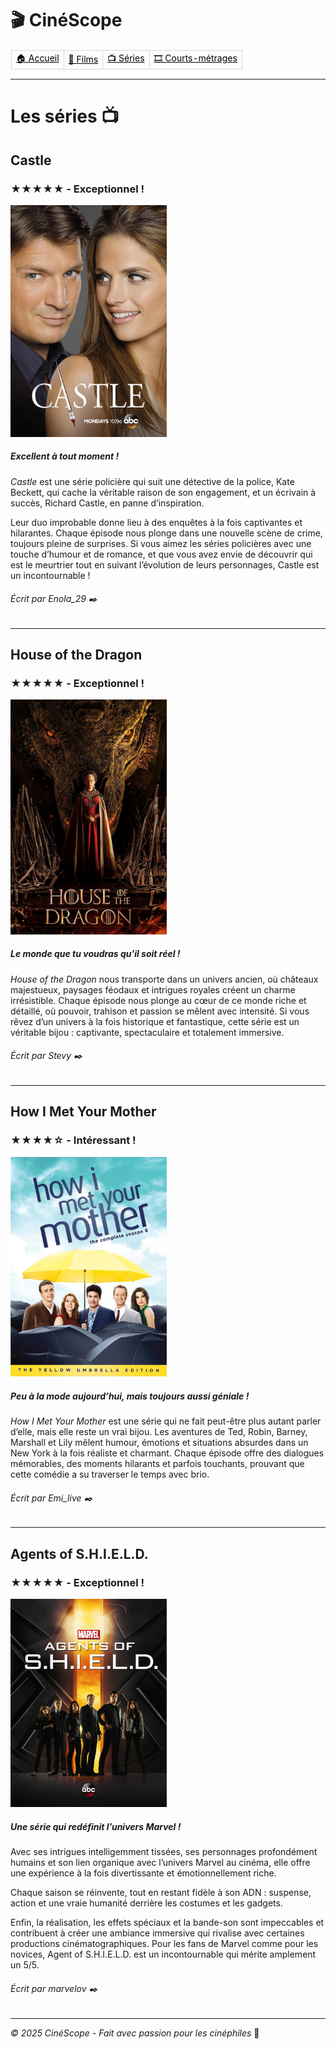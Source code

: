 # 🎬 CinéScope

<table border="1" style="border-collapse: collapse; border-color: transparent;">
    <tr>
      <td style="border: 1px solid #d1d9e0;"><a href="index.html" style="color: black">🏠 Accueil</a></td>
      <td style="border: 1px solid #d1d9e0;"><a href="film.html" style="color: black">🎥 Films</a></td>
      <td style="border: 1px solid #d1d9e0;"><a href="série.html" style="color: black">📺 Séries</a></td>
      <td style="border: 1px solid #d1d9e0;"><a href="court-métrage.html" style="color: black">🎞️ Courts-métrages</a></td>
    </tr>
  </table>

---

# Les séries 📺

## Castle 
### ★★★★★ - Exceptionnel !
<img src="images/castle.jpg" alt="Castle" width="250px">

##### Excellent à tout moment !
*Castle* est une série policière qui suit une détective de la police, Kate Beckett, qui cache la véritable raison de son engagement, et un écrivain à succès, Richard Castle, en panne d’inspiration.

Leur duo improbable donne lieu à des enquêtes à la fois captivantes et hilarantes. Chaque épisode nous plonge dans une nouvelle scène de crime, toujours pleine de surprises. Si vous aimez les séries policières avec une touche d’humour et de romance, et que vous avez envie de découvrir qui est le meurtrier tout en suivant l’évolution de leurs personnages, Castle est un incontournable !

###### Écrit par Enola_29 ✒️
---

## House of the Dragon
### ★★★★★ - Exceptionnel !
<img src="images/HoD.jpg" alt="Castle" width="250px">

##### Le monde que tu voudras qu'il soit réel !
*House of the Dragon* nous transporte dans un univers ancien, où châteaux majestueux, paysages féodaux et intrigues royales créent un charme irrésistible. Chaque épisode nous plonge au cœur de ce monde riche et détaillé, où pouvoir, trahison et passion se mêlent avec intensité. Si vous rêvez d’un univers à la fois historique et fantastique, cette série est un véritable bijou : captivante, spectaculaire et totalement immersive.

###### Écrit par Stevy ✒️
---

## How I Met Your Mother 
### ★★★★☆ - Intéressant !
<img src="images/himym.jpg" alt="Castle" width="250px">

##### Peu à la mode aujourd’hui, mais toujours aussi géniale !
*How I Met Your Mother* est une série qui ne fait peut-être plus autant parler d’elle, mais elle reste un vrai bijou. Les aventures de Ted, Robin, Barney, Marshall et Lily mêlent humour, émotions et situations absurdes dans un New York à la fois réaliste et charmant. Chaque épisode offre des dialogues mémorables, des moments hilarants et parfois touchants, prouvant que cette comédie a su traverser le temps avec brio.

###### Écrit par Emi_live ✒️
---

## Agents of S.H.I.E.L.D.
### ★★★★★ - Exceptionnel !
<img src="images/shield.webp" alt="Castle" width="250px">

##### Une série qui redéfinit l’univers Marvel !
Avec ses intrigues intelligemment tissées, ses personnages profondément humains et son lien organique avec l’univers Marvel au cinéma, elle offre une expérience à la fois divertissante et émotionnellement riche.

Chaque saison se réinvente, tout en restant fidèle à son ADN : suspense, action et une vraie humanité derrière les costumes et les gadgets.

Enfin, la réalisation, les effets spéciaux et la bande-son sont impeccables et contribuent à créer une ambiance immersive qui rivalise avec certaines productions cinématographiques. Pour les fans de Marvel comme pour les novices, Agent of S.H.I.E.L.D. est un incontournable qui mérite amplement un 5/5.

###### Écrit par marvelov ✒️

---
*© 2025 CinéScope - Fait avec passion pour les cinéphiles* 🍿
